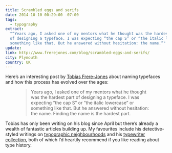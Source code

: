 ```yaml
---
title: Scrambled eggs and serifs
date: 2014-10-10 00:29:00 -07:00
tags:
  - typography
extract:
  "“Years ago, I asked one of my mentors what he thought was the hardest part
  of designing a typeface. I was expecting “the cap S” or “the italic lowercase” or
  something like that. But he answered without hesitation: the name.”"
update:
link: http://www.frerejones.com/blog/scrambled-eggs-and-serifs/
city: Plymouth
country: UK
---
```


Here’s an interesting post by [Tobias Frere-Jones](http://www.frerejones.com/blog/scrambled-eggs-and-serifs/) about naming typefaces and how this process has evolved over the ages:

<figure>
<blockquote><p>Years ago, I asked one of my mentors what he thought was the hardest part of designing a typeface. I was expecting “the cap S” or “the italic lowercase” or something like that. But he answered without hesitation: the name. Finding the name is the hardest part.</p></blockquote>
</figure>

Tobias has only been writing on his blog since April but there’s already a wealth of fantastic articles building up. My favourites include his detective-styled writings on [typographic neighbourhoods](http://www.frerejones.com/blog/my-kind-of-neighborhood/) and his [typewriter collection](http://www.frerejones.com/blog/cryptic-clever-cute/), both of which I’d heartily recommend if you like reading about type history.
